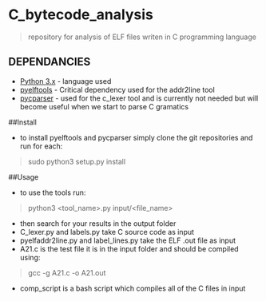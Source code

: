 # C_bytecode_analysis
>repository for analysis of ELF files writen in C programming language

## DEPENDANCIES
- [Python 3.x](https://www.python.org/) - language used
- [pyelftools](https://github.com/eliben/pyelftools) - Critical dependency used for the addr2line tool
- [pycparser](https://github.com/eliben/pycparser) - used for the c_lexer tool and is currently not needed but will become useful when we start to parse C gramatics

##Install
- to install pyelftools and pycparser simply clone the git repositories and run for each:
> sudo python3 setup.py install

##Usage
- to use the tools run:
> python3 <tool_name>.py input/<file_name>
- then search for your results in the output folder
- C_lexer.py and labels.py take C source code as input
- pyelfaddr2line.py and label_lines.py take the ELF .out file as input
- A21.c is the test file it is in the input folder and should be compiled using:
> gcc -g A21.c -o A21.out
- comp_script is a bash script which compiles all of the C files in input

